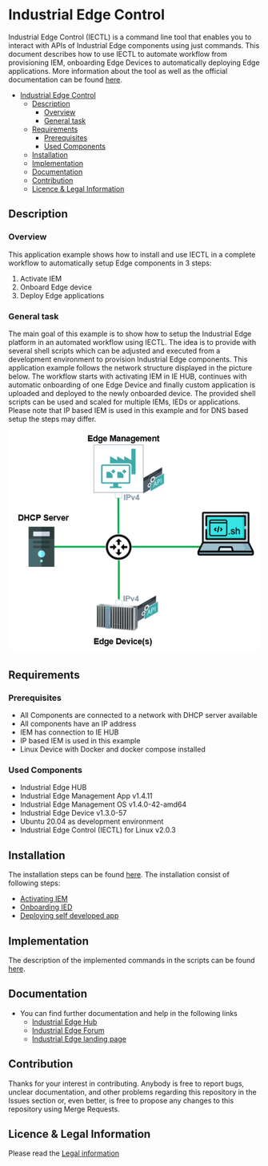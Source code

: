 # Industrial Edge Control

Industrial Edge Control (IECTL) is a command line tool that enables you to interact with APIs of Industrial Edge components using just commands. This document describes how to use IECTL to automate workflow from provisioning IEM, onboarding Edge Devices to automatically deploying Edge applications. More information about the tool as well as the official documentation can be found [here](https://industrial-edge.io/developer/platform/references/iectl/index.html).

- [Industrial Edge Control](#industrial-edge-control)
  - [Description](#description)
    - [Overview](#overview)
    - [General task](#general-task)
  - [Requirements](#requirements)
    - [Prerequisites](#prerequisites)
    - [Used Components](#used-components)
  - [Installation](#installation)
  - [Implementation](#implementation)
  - [Documentation](#documentation)
  - [Contribution](#contribution)
  - [Licence & Legal Information](#licence--legal-information)

## Description

### Overview

This application example shows how to install and use IECTL in a complete workflow to automatically setup Edge components in 3 steps:

  1. Activate IEM
  2. Onboard Edge device
  3. Deploy Edge applications

### General task
The main goal of this example is to show how to setup the Industrial Edge platform in an automated workflow using IECTL. The idea is to provide with several shell scripts which can be adjusted and executed from a development environment to provision Industrial Edge components. This application example follows the network structure displayed in the picture below. The workflow starts with activating IEM in IE HUB, continues with automatic onboarding of one Edge Device and finally custom application is uploaded and deployed to the newly onboarded device. The provided shell scripts can be used and scaled for multiple IEMs, IEDs or applications. Please note that IP based IEM is used in this example and for DNS based setup the steps may differ.

<img src="./docs/graphics/network-setup.PNG"/>

## Requirements

### Prerequisites

- All Components are connected to a network with DHCP server available
- All components have an IP address
- IEM has connection to IE HUB
- IP based IEM is used in this example
- Linux Device with Docker and docker compose installed

### Used Components

- Industrial Edge HUB
- Industrial Edge Management App v1.4.11
- Industrial Edge Management OS v1.4.0-42-amd64
- Industrial Edge Device v1.3.0-57
- Ubuntu 20.04 as development environment
- Industrial Edge Control (IECTL) for Linux v2.0.3

## Installation

The installation steps can be found [here](docs/installation.md).
The installation consist of following steps: 
* [Activating IEM](docs/installation.md#activate-iem)
* [Onboarding IED](docs/installation.md#onboard-edge-devices)
* [Deploying self developed app](docs/installation.md#deploy-custom-application)

## Implementation

The description of the implemented commands in the scripts can be found [here](./docs/Implementation.md).

## Documentation

- You can find further documentation and help in the following links
  - [Industrial Edge Hub](https://iehub.eu1.edge.siemens.cloud/#/documentation)
  - [Industrial Edge Forum](https://www.siemens.com/industrial-edge-forum)
  - [Industrial Edge landing page](https://new.siemens.com/global/en/products/automation/topic-areas/industrial-edge/simatic-edge.html)
  
## Contribution

Thanks for your interest in contributing. Anybody is free to report bugs, unclear documentation, and other problems regarding this repository in the Issues section or, even better, is free to propose any changes to this repository using Merge Requests.

## Licence & Legal Information

Please read the [Legal information](LICENSE.txt)